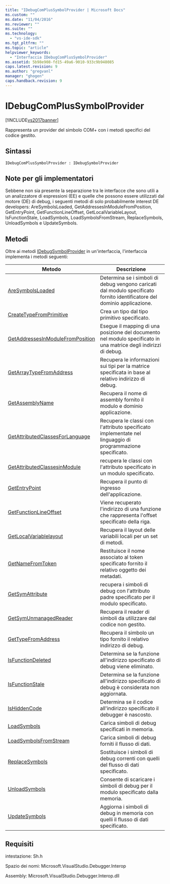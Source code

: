 ```yaml
---
title: "IDebugComPlusSymbolProvider | Microsoft Docs"
ms.custom: ""
ms.date: "11/04/2016"
ms.reviewer: ""
ms.suite: ""
ms.technology: 
  - "vs-ide-sdk"
ms.tgt_pltfrm: ""
ms.topic: "article"
helpviewer_keywords: 
  - "Interfaccia IDebugComPlusSymbolProvider"
ms.assetid: 5b98e908-fd15-49a6-9010-933c9b948085
caps.latest.revision: 9
ms.author: "gregvanl"
manager: "ghogen"
caps.handback.revision: 9
---
```

# IDebugComPlusSymbolProvider
[!INCLUDE[vs2017banner](../../../code-quality/includes/vs2017banner.md)]

Rappresenta un provider del simbolo COM\+ con i metodi specifici del codice gestito.  
  
## Sintassi  
  
```  
IDebugComPlusSymbolProvider : IDebugSymbolProvider  
```  
  
## Note per gli implementatori  
 Sebbene non sia presente la separazione tra le interfacce che sono utili a un analizzatore di espressioni \(EE\) e quelle che possono essere utilizzati dal motore \(DE\) di debug, i seguenti metodi di solo probabilmente interest DE developers: AreSymbolsLoaded, GetAddressesInModuleFromPosition, GetEntryPoint, GetFunctionLineOffset, GetLocalVariableLayout, IsFunctionStale, LoadSymbols, LoadSymbolsFromStream, ReplaceSymbols, UnloadSymbols e UpdateSymbols.  
  
## Metodi  
 Oltre ai metodi [IDebugSymbolProvider](../../../extensibility/debugger/reference/idebugsymbolprovider.md) in un'interfaccia, l'interfaccia implementa i metodi seguenti:  
  
|Metodo|Descrizione|  
|------------|-----------------|  
|[AreSymbolsLoaded](../Topic/IDebugComPlusSymbolProvider::AreSymbolsLoaded.md)|Determina se i simboli di debug vengono caricati dal modulo specificato fornito identificatore del dominio applicazione.|  
|[CreateTypeFromPrimitive](../../../extensibility/debugger/reference/idebugcomplussymbolprovider-createtypefromprimitive.md)|Crea un tipo dal tipo primitivo specificato.|  
|[GetAddressesInModuleFromPosition](../Topic/IDebugComPlusSymbolProvider::GetAddressesInModuleFromPosition.md)|Esegue il mapping di una posizione del documento nel modulo specificato in una matrice degli indirizzi di debug.|  
|[GetArrayTypeFromAddress](../../../extensibility/debugger/reference/idebugcomplussymbolprovider-getarraytypefromaddress.md)|Recupera le informazioni sui tipi per la matrice specificata in base al relativo indirizzo di debug.|  
|[GetAssemblyName](../../../extensibility/debugger/reference/idebugcomplussymbolprovider-getassemblyname.md)|Recupera il nome di assembly fornito il modulo e dominio applicazione.|  
|[GetAttributedClassesForLanguage](../Topic/IDebugComPlusSymbolProvider::GetAttributedClassesForLanguage.md)|Recupera le classi con l'attributo specificato implementate nel linguaggio di programmazione specificato.|  
|[GetAttributedClassesinModule](../../../extensibility/debugger/reference/idebugcomplussymbolprovider-getattributedclassesinmodule.md)|recupera le classi con l'attributo specificato in un modulo specificato.|  
|[GetEntryPoint](../../../extensibility/debugger/reference/idebugcomplussymbolprovider-getentrypoint.md)|Recupera il punto di ingresso dell'applicazione.|  
|[GetFunctionLineOffset](../../../extensibility/debugger/reference/idebugcomplussymbolprovider-getfunctionlineoffset.md)|Viene recuperato l'indirizzo di una funzione che rappresenta l'offset specificato della riga.|  
|[GetLocalVariablelayout](../../../extensibility/debugger/reference/idebugcomplussymbolprovider-getlocalvariablelayout.md)|Recupera il layout delle variabili locali per un set di metodi.|  
|[GetNameFromToken](../../../extensibility/debugger/reference/idebugcomplussymbolprovider-getnamefromtoken.md)|Restituisce il nome associato al token specificato fornito il relativo oggetto dei metadati.|  
|[GetSymAttribute](../../../extensibility/debugger/reference/idebugcomplussymbolprovider-getsymattribute.md)|recupera i simboli di debug con l'attributo padre specificato per il modulo specificato.|  
|[GetSymUnmanagedReader](../../../extensibility/debugger/reference/idebugcomplussymbolprovider-getsymunmanagedreader.md)|Recupera il reader di simboli da utilizzare dal codice non gestito.|  
|[GetTypeFromAddress](../../../extensibility/debugger/reference/idebugcomplussymbolprovider-gettypefromaddress.md)|Recupera il simbolo un tipo fornito il relativo indirizzo di debug.|  
|[IsFunctionDeleted](../../../extensibility/debugger/reference/idebugcomplussymbolprovider-isfunctiondeleted.md)|Determina se la funzione all'indirizzo specificato di debug viene eliminato.|  
|[IsFunctionStale](../../../extensibility/debugger/reference/idebugcomplussymbolprovider-isfunctionstale.md)|Determina se la funzione all'indirizzo specificato di debug è considerata non aggiornata.|  
|[IsHiddenCode](../../../extensibility/debugger/reference/idebugcomplussymbolprovider-ishiddencode.md)|Determina se il codice all'indirizzo specificato il debugger è nascosto.|  
|[LoadSymbols](../../../extensibility/debugger/reference/idebugcomplussymbolprovider-loadsymbols.md)|Carica simboli di debug specificati in memoria.|  
|[LoadSymbolsFromStream](../../../extensibility/debugger/reference/idebugcomplussymbolprovider-loadsymbolsfromstream.md)|Carica simboli di debug forniti il flusso di dati.|  
|[ReplaceSymbols](../../../extensibility/debugger/reference/idebugcomplussymbolprovider-replacesymbols.md)|Sostituisce i simboli di debug correnti con quelli del flusso di dati specificato.|  
|[UnloadSymbols](../../../extensibility/debugger/reference/idebugcomplussymbolprovider-unloadsymbols.md)|Consente di scaricare i simboli di debug per il modulo specificato dalla memoria.|  
|[UpdateSymbols](../../../extensibility/debugger/reference/idebugcomplussymbolprovider-updatesymbols.md)|Aggiorna i simboli di debug in memoria con quelli il flusso di dati specificato.|  
  
## Requisiti  
 intestazione: Sh.h  
  
 Spazio dei nomi: Microsoft.VisualStudio.Debugger.Interop  
  
 Assembly: Microsoft.VisualStudio.Debugger.Interop.dll